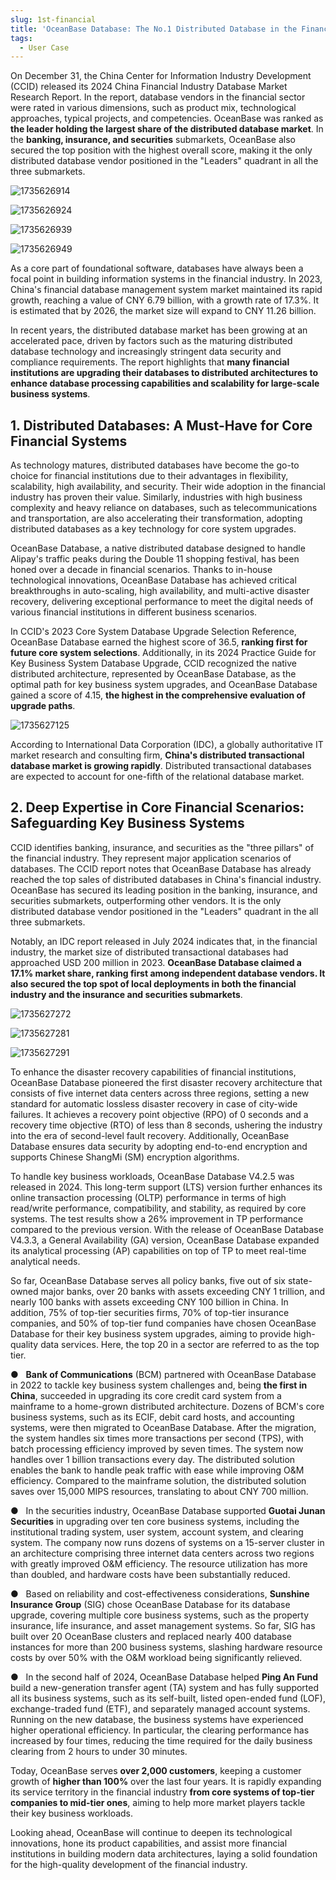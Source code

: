 ```yaml
---
slug: 1st-financial
title: 'OceanBase Database: The No.1 Distributed Database in the Financial Industry'
tags:
  - User Case
---
```



On December 31, the China Center for Information Industry Development (CCID) released its 2024 China Financial Industry Database Market Research Report. In the report, database vendors in the financial sector were rated in various dimensions, such as product mix, technological approaches, typical projects, and competencies. OceanBase was ranked as **the leader holding the largest share of the distributed database market**. In the **banking, insurance, and securities** submarkets, OceanBase also secured the top position with the highest overall score, making it the only distributed database vendor positioned in the "Leaders" quadrant in all the three submarkets.

![1735626914](/img/blogs/users/1st-financial/image/62cd95e6-e65b-43ef-9e12-5ebc7697cea7.png)

![1735626924](/img/blogs/users/1st-financial/image/094b2a62-9360-41a5-8e12-ba6569872e98.png)

![1735626939](/img/blogs/users/1st-financial/image/a689f8d6-10ee-4e7b-b46f-825ca91a235b.png)

![1735626949](/img/blogs/users/1st-financial/image/88b37a87-e4b0-4328-b0e8-3f2f681ae2d9.png)

As a core part of foundational software, databases have always been a focal point in building information systems in the financial industry. In 2023, China's financial database management system market maintained its rapid growth, reaching a value of CNY 6.79 billion, with a growth rate of 17.3%. It is estimated that by 2026, the market size will expand to CNY 11.26 billion.

In recent years, the distributed database market has been growing at an accelerated pace, driven by factors such as the maturing distributed database technology and increasingly stringent data security and compliance requirements. The report highlights that **many financial institutions are upgrading their databases to distributed architectures to enhance database processing capabilities and scalability for large-scale business systems**.

  

**1. Distributed Databases: A Must-Have for Core Financial Systems**
--------------------------

As technology matures, distributed databases have become the go-to choice for financial institutions due to their advantages in flexibility, scalability, high availability, and security. Their wide adoption in the financial industry has proven their value. Similarly, industries with high business complexity and heavy reliance on databases, such as telecommunications and transportation, are also accelerating their transformation, adopting distributed databases as a key technology for core system upgrades.

OceanBase Database, a native distributed database designed to handle Alipay's traffic peaks during the Double 11 shopping festival, has been honed over a decade in financial scenarios. Thanks to in-house technological innovations, OceanBase Database has achieved critical breakthroughs in auto-scaling, high availability, and multi-active disaster recovery, delivering exceptional performance to meet the digital needs of various financial institutions in different business scenarios.

In CCID's 2023 Core System Database Upgrade Selection Reference, OceanBase Database earned the highest score of 36.5, **ranking first for future core system selections**. Additionally, in its 2024 Practice Guide for Key Business System Database Upgrade, CCID recognized the native distributed architecture, represented by OceanBase Database, as the optimal path for key business system upgrades, and OceanBase Database gained a score of 4.15, **the highest in the comprehensive evaluation of upgrade paths**.

![1735627125](/img/blogs/users/1st-financial/image/05541494-edc7-46ec-88f4-4d791de0f609.png)

According to International Data Corporation (IDC), a globally authoritative IT market research and consulting firm, **China's distributed transactional database market is growing rapidly**. Distributed transactional databases are expected to account for one-fifth of the relational database market.

  

**2. Deep Expertise in Core Financial Scenarios: Safeguarding Key Business Systems**
------------------------

CCID identifies banking, insurance, and securities as the "three pillars" of the financial industry. They represent major application scenarios of databases. The CCID report notes that OceanBase Database has already reached the top sales of distributed databases in China's financial industry. OceanBase has secured its leading position in the banking, insurance, and securities submarkets, outperforming other vendors. It is the only distributed database vendor positioned in the "Leaders" quadrant in the all three submarkets.

Notably, an IDC report released in July 2024 indicates that, in the financial industry, the market size of distributed transactional databases had approached USD 200 million in 2023. **OceanBase Database claimed a 17.1% market share, ranking first among independent database vendors. It also secured the top spot of local deployments in both the financial industry and the insurance and securities submarkets**.

![1735627272](/img/blogs/users/1st-financial/image/b07ba3cd-ae1a-48cc-bda7-31ad46394940.png)

![1735627281](/img/blogs/users/1st-financial/image/8cba816b-4cb5-40e3-99aa-0db95c8018df.png)

![1735627291](/img/blogs/users/1st-financial/image/ed0b3c6b-3f28-4fb6-a56b-7296ce3bb6e7.png)

  

To enhance the disaster recovery capabilities of financial institutions, OceanBase Database pioneered the first disaster recovery architecture that consists of five internet data centers across three regions, setting a new standard for automatic lossless disaster recovery in case of city-wide failures. It achieves a recovery point objective (RPO) of 0 seconds and a recovery time objective (RTO) of less than 8 seconds, ushering the industry into the era of second-level fault recovery. Additionally, OceanBase Database ensures data security by adopting end-to-end encryption and supports Chinese ShangMi (SM) encryption algorithms.

To handle key business workloads, OceanBase Database V4.2.5 was released in 2024. This long-term support (LTS) version further enhances its online transaction processing (OLTP) performance in terms of high read/write performance, compatibility, and stability, as required by core systems. The test results show a 26% improvement in TP performance compared to the previous version. With the release of OceanBase Database V4.3.3, a General Availability (GA) version, OceanBase Database expanded its analytical processing (AP) capabilities on top of TP to meet real-time analytical needs.

So far, OceanBase Database serves all policy banks, five out of six state-owned major banks, over 20 banks with assets exceeding CNY 1 trillion, and nearly 100 banks with assets exceeding CNY 100 billion in China. In addition, 75% of top-tier securities firms, 70% of top-tier insurance companies, and 50% of top-tier fund companies have chosen OceanBase Database for their key business system upgrades, aiming to provide high-quality data services. Here, the top 20 in a sector are referred to as the top tier.

  

●   **Bank of Communications** (BCM) partnered with OceanBase Database in 2022 to tackle key business system challenges and, being **the first in China**, succeeded in upgrading its core credit card system from a mainframe to a home-grown distributed architecture. Dozens of BCM's core business systems, such as its ECIF, debit card hosts, and accounting systems, were then migrated to OceanBase Database. After the migration, the system handles six times more transactions per second (TPS), with batch processing efficiency improved by seven times. The system now handles over 1 billion transactions every day. The distributed solution enables the bank to handle peak traffic with ease while improving O&M efficiency. Compared to the mainframe solution, the distributed solution saves over 15,000 MIPS resources, translating to about CNY 700 million.

●   In the securities industry, OceanBase Database supported **Guotai Junan Securities** in upgrading over ten core business systems, including the institutional trading system, user system, account system, and clearing system. The company now runs dozens of systems on a 15-server cluster in an architecture comprising three internet data centers across two regions with greatly improved O&M efficiency. The resource utilization has more than doubled, and hardware costs have been substantially reduced.

●   Based on reliability and cost-effectiveness considerations, **Sunshine Insurance Group** (SIG) chose OceanBase Database for its database upgrade, covering multiple core business systems, such as the property insurance, life insurance, and asset management systems. So far, SIG has built over 20 OceanBase clusters and replaced nearly 400 database instances for more than 200 business systems, slashing hardware resource costs by over 50% with the O&M workload being significantly relieved.

●   In the second half of 2024, OceanBase Database helped **Ping An Fund** build a new-generation transfer agent (TA) system and has fully supported all its business systems, such as its self-built, listed open-ended fund (LOF), exchange-traded fund (ETF), and separately managed account systems. Running on the new database, the business systems have experienced higher operational efficiency. In particular, the clearing performance has increased by four times, reducing the time required for the daily business clearing from 2 hours to under 30 minutes.

  

Today, OceanBase serves **over 2,000 customers**, keeping a customer growth of **higher than 100%** over the last four years. It is rapidly expanding its service territory in the financial industry **from core systems of top-tier companies to mid-tier ones**, aiming to help more market players tackle their key business workloads.

Looking ahead, OceanBase will continue to deepen its technological innovations, hone its product capabilities, and assist more financial institutions in building modern data architectures, laying a solid foundation for the high-quality development of the financial industry.